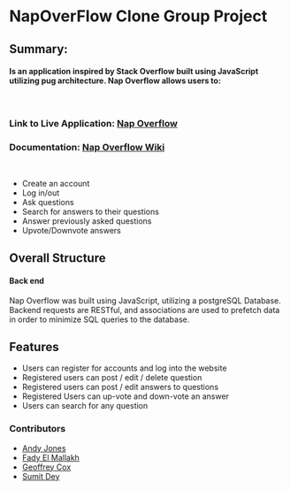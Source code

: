 # NapOverFlow Clone Group Project #

<h2> Summary: </h2>
<h4> Is an application inspired by Stack Overflow built using JavaScript utilizing pug architecture. Nap Overflow allows users to: </h4>
<br>
<h3> Link to Live Application: <a href="https://nap-overflow.herokuapp.com/">Nap Overflow</a>
<h3>
<p>Documentation: <a href="https://github.com/Felmallakh/NapOverFlow/wiki">Nap Overflow Wiki</a></h3>

<br>
<ul>
  <li>Create an account</li>
  <li>Log in/out</li>
  <li>Ask questions</li>
  <li>Search for answers to their questions</li>
  <li>Answer previously asked questions</li>
  <li>Upvote/Downvote answers</li>
</ul>

<h2> Overall Structure </h2>
<h4> Back end </h4>
<p>Nap Overflow was built using JavaScript, utilizing a postgreSQL Database. Backend requests are RESTful, and associations are used to prefetch data in order to minimize SQL queries to the database.</p>


<h2> Features </h2>
<ul>
  <li>Users can register for accounts and log into the website</li>
  <li>Registered users can post / edit / delete question </li>
  <li>Registered users can post / edit answers to questions</li>
  <li>Registered Users can up-vote and down-vote an answer</li>
  <li>Users can search for any question</li>
</ul>

<h3>Contributors</h3>
<ul>
  <li>
    <a href=https://github.com/andyrose507>Andy Jones</a></li>
  <li>
    <a href=https://github.com/felmallakh>Fady El Mallakh</a></li>
  <li>
    <a href=https://github.com/Geoffst3r>Geoffrey Cox</a></li>
  <li>
    <a href=https://github.com/Sumit-dey>Sumit Dey</a></li>
</ul>
